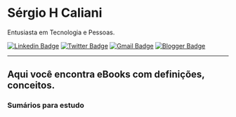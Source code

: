# Sérgio H Caliani

Entusiasta em Tecnologia e Pessoas.

[![Linkedin Badge](https://img.shields.io/badge/-Sergio%20Caliani-darkgreen?style=flat-square&logo=Linkedin&logoColor=white&link=https://www.linkedin.com/in/sergiohcaliani/)](https://www.linkedin.com/in/sergiohcaliani/) 
[![Twitter Badge](https://img.shields.io/badge/-@shcaliani-forestgreen?style=flat-square&labelColor=forestgreen&logo=twitter&logoColor=white&link=https://twitter.com/shcaliani)](https://twitter.com/shcaliani) 
[![Gmail Badge](https://img.shields.io/badge/-shcaliani@hotmail.com-limegreen?style=flat-square&logo=Gmail&logoColor=white&link=mailto:shcaliani@hotmail.com)](mailto:shcaliani@hotmail.com)
[![Blogger Badge](https://img.shields.io/badge/-http://caixadeleitura.blogspot.com/-lime?style=flat-square&logo=Blogger&logoColor=white&link=http://caixadeleitura.blogspot.com/)](//caixadeleitura.blogspot.com/)
___

## Aqui você encontra eBooks com definições, conceitos.

### Sumários para estudo
